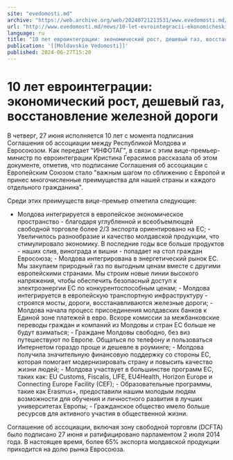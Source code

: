 ```yaml
---
site: "evedomosti.md"
archive: "https://web.archive.org/web/20240721213531/www.evedomosti.md/news/10-let-evrointegracii-ekonomicheskij-rost-deshevyj-gaz-vosst"
url: "http://www.evedomosti.md/news/10-let-evrointegracii-ekonomicheskij-rost-deshevyj-gaz-vosst"
language: ru
title: "10 лет евроинтеграции: экономический рост, дешевый газ, восстановление железной дороги"
publication: '[[Moldavskie Vedomosti]]'
published: 2024-06-27T15:20
---
```


# 10 лет евроинтеграции: экономический рост, дешевый газ, восстановление железной дороги

В четверг, 27 июня исполняется 10 лет с момента подписания Соглашения об ассоциации между Республикой Молдова и Евросоюзом. Как передает "ИНФОТАГ", в связи с этим вице-премьер-министр по евроинтеграции Кристина Герасимов рассказала об этом документе, отметив, что подписание Соглашения об ассоциации с Европейским Союзом стало "важным шагом по сближению с Европой и принес многочисленные преимущества для нашей страны и каждого отдельного гражданина".

Среди этих преимуществ вице-премьер отметила следующие:

- Молдова интегрируется в европейское экономическое пространство - благодаря углубленной и всеобъемлющей свободной торговле более 2/3 экспорта ориентировано на ЕС; - Увеличилось разнообразие и качество молдавской продукции, что стимулировало экономику. В последние годы все больше продуктов - наших слив, винограда и вишни - попадает на стол граждан Евросоюза; - Молдова интегрирована в энергетический рынок ЕС. Мы закупаем природный газ по выгодным ценам вместе с другими европейскими странами. Мы строим новые линии высокого напряжения, чтобы обеспечить безопасный доступ к электроэнергии ЕС по конкурентоспособным ценам; - Молдова интегрируется в европейскую транспортную инфраструктуру - строятся мосты, дороги, восстанавливаются железные дороги; - Молдова начала процесс присоединения молдавских банков к Единой зоне платежей в евро. Вскоре комиссии за межбанковские переводы граждан и компаний из Молдовы и стран ЕС больше не будут взиматься; - Граждане Молдовы свободно, без виз путешествуют по Европе. Общаться по телефону и пользоваться Интернетом гораздо проще и дешевле в роуминге; - Молдова получила значительную финансовую поддержку со стороны ЕС, которая помогает модернизировать страну и повысить качество жизни людей; - Молдова участвует в большинстве программ ЕС, таких как: EU Customs, Fiscalis, LIFE, EU4Health, Horizon Europe и Connecting Europe Facility (CEF); - Образовательные программы, такие как Erasmus+, предоставили нашим молодым людям возможности для обучения и личностного развития в лучших университетах Европы; - Гражданское общество имело больше ресурсов для активного участия в общественной жизни.

Соглашение об ассоциации, включая зону свободной торговли (DCFTA) было подписано 27 июня и ратифицировано парламентом 2 июля 2014 года. В настоящее время, более 65% экспорта молдавской продукции приходится на долю рынка Евросоюза.